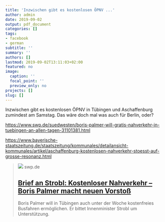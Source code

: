 ```yaml
---
title: 'Inzwischen gibt es kostenlosen ÖPNV ...'
author: admin
date: 2019-09-02
output: pdf_document
categories: []
tags:
- facebook
- german
subtitle: ''
summary: ''
authors: []
lastmod: 2019-09-02T13:11:03+02:00
featured: no
image:
  caption: ''
  focal_point: ''
  preview_only: no
projects: []
slug: []
---
```

Inzwischen gibt es kostenlosen ÖPNV in Tübingen und Aschaffenburg zumindest am Samstag. Das wäre doch mal was auch für Berlin, oder?

https://www.swp.de/suedwesten/boris-palmer-will-gratis-nahverkehr-in-tuebingen-an-allen-tagen-31101381.html

https://www.bayerische-staatszeitung.de/staatszeitung/kommunales/detailansicht-kommunales/artikel/aschaffenburg-kostenlosen-nahverkehr-stoesst-auf-grosse-resonanz.html
> [![](https://www.swp.de/imgs/07/4/3/4/3/1/2/8/5/tok_d5b2c050c9a6927f35d5ae1b3fdf3406/w972_h547_x485_y331_dbafba6d9040de56.jpeg)](https://www.swp.de/suedwesten/boris-palmer-will-gratis-nahverkehr-in-tuebingen-an-allen-tagen-31101381.html)
> swp.de
> ## [Brief an Strobl: Kostenloser Nahverkehr – Boris Palmer macht neuen Vorstoß](https://www.swp.de/suedwesten/boris-palmer-will-gratis-nahverkehr-in-tuebingen-an-allen-tagen-31101381.html)
>
>Boris Palmer will in Tübingen auch unter der Woche kostenfreies Busfahren ermöglichen. Er bittet Innenminister Strobl um Unterstützung. 

